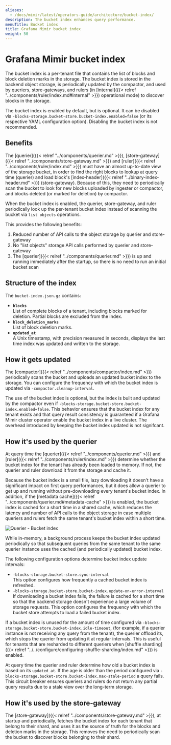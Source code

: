 ```yaml
---
aliases:
  - /docs/mimir/latest/operators-guide/architecture/bucket-index/
description: The bucket index enhances query performance.
menuTitle: Bucket index
title: Grafana Mimir bucket index
weight: 50
---
```


# Grafana Mimir bucket index

The bucket index is a per-tenant file that contains the list of blocks and block deletion marks in the storage. The bucket index is stored in the backend object storage, is periodically updated by the compactor, and used by queriers, store-gateways, and rulers (in [internal]({{< relref "../components/ruler/index.md#internal" >}}) operational mode) to discover blocks in the storage.

The bucket index is enabled by default, but is optional. It can be disabled via `-blocks-storage.bucket-store.bucket-index.enabled=false` (or its respective YAML configuration option).
Disabling the bucket index is not recommended.

## Benefits

The [querier]({{< relref "../components/querier.md" >}}), [store-gateway]({{< relref "../components/store-gateway.md" >}}) and [ruler]({{< relref "../components/ruler/index.md" >}}) must have an almost up-to-date view of the storage bucket, in order to find the right blocks to lookup at query time (querier) and load block's [index-header]({{< relref "../binary-index-header.md" >}}) (store-gateway).
Because of this, they need to periodically scan the bucket to look for new blocks uploaded by ingester or compactor, and blocks deleted (or marked for deletion) by compactor.

When the bucket index is enabled, the querier, store-gateway, and ruler periodically look up the per-tenant bucket index instead of scanning the bucket via `list objects` operations.

This provides the following benefits:

1. Reduced number of API calls to the object storage by querier and store-gateway
1. No "list objects" storage API calls performed by querier and store-gateway
1. The [querier]({{< relref "../components/querier.md" >}}) is up and running immediately after the startup, so there is no need to run an initial bucket scan

## Structure of the index

The `bucket-index.json.gz` contains:

- **`blocks`**<br />
  List of complete blocks of a tenant, including blocks marked for deletion. Partial blocks are excluded from the index.
- **`block_deletion_marks`**<br />
  List of block deletion marks.
- **`updated_at`**<br />
  A Unix timestamp, with precision measured in seconds, displays the last time index was updated and written to the storage.

## How it gets updated

The [compactor]({{< relref "../components/compactor/index.md" >}}) periodically scans the bucket and uploads an updated bucket index to the storage.
You can configure the frequency with which the bucket index is updated via `-compactor.cleanup-interval`.

The use of the bucket index is optional, but the index is built and updated by the compactor even if `-blocks-storage.bucket-store.bucket-index.enabled=false`.
This behavior ensures that the bucket index for any tenant exists and that query result consistency is guaranteed if a Grafana Mimir cluster operator enable the bucket index in a live cluster.
The overhead introduced by keeping the bucket index updated is not signifcant.

## How it's used by the querier

At query time the [querier]({{< relref "../components/querier.md" >}}) and [ruler]({{< relref "../components/ruler/index.md" >}}) determine whether the bucket index for the tenant has already been loaded to memory.
If not, the querier and ruler download it from the storage and cache it.

Because the bucket index is a small file, lazy downloading it doesn't have a significant impact on first query performances, but it does allow a querier to get up and running without pre-downloading every tenant's bucket index.
In addition, if the [metadata cache]({{< relref "../components/querier.md#metadata-cache" >}}) is enabled, the bucket index is cached for a short time in a shared cache, which reduces the latency and number of API calls to the object storage in case multiple queriers and rulers fetch the same tenant's bucket index within a short time.

![Querier - Bucket index](bucket-index-querier-workflow.png)

<!-- Diagram source at https://docs.google.com/presentation/d/1bHp8_zcoWCYoNU2AhO2lSagQyuIrghkCncViSqn14cU/edit -->

While in-memory, a background process keeps the bucket index updated periodically so that subsequent queries from the same tenant to the same querier instance uses the cached (and periodically updated) bucket index.

The following configuration options determine bucket index update intervals:

- `-blocks-storage.bucket-store.sync-interval`<br />
  This option configures how frequently a cached bucket index is refreshed.
- `-blocks-storage.bucket-store.bucket-index.update-on-error-interval`<br />
  If downloading a bucket index fails, the failure is cached for a short time so that the backend storage doesn't experience a large volume of storage requests.
  This option configures the frequency with which the bucket store attempts to load a failed bucket index.

If a bucket index is unused for the amount of time configured via `-blocks-storage.bucket-store.bucket-index.idle-timeout`, (for example, if a querier instance is not receiving any query from the tenant), the querier offload its, which stops the querier from updating it at regular intervals.
This is useful for tenants that are resharded to different queriers when [shuffle sharding]({{< relref "../../configure/configuring-shuffle-sharding/index.md" >}}) is enabled.

At query time the querier and ruler determine how old a bucket index is based on its `updated_at`.
If the age is older than the period configured via `-blocks-storage.bucket-store.bucket-index.max-stale-period` a query fails.
This circuit breaker ensures queriers and rulers do not return any partial query results due to a stale view over the long-term storage.

## How it's used by the store-gateway

The [store-gateway]({{< relref "../components/store-gateway.md" >}}), at startup and periodically, fetches the bucket index for each tenant that belong to their shard, and uses it as the source of truth for the blocks and deletion marks in the storage. This removes the need to periodically scan the bucket to discover blocks belonging to their shard.
